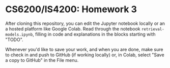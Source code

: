 # CS6200/IS4200: Homework 3

After cloning this repository, you can edit the Jupyter notebook locally or an a hosted platform like Google Colab. Read through the notebook `retrieval-models.ipynb`, filling in code and explanations in the blocks starting with "TODO".

Whenever you'd like to save your work, and when you are done, make sure to check in and push to GitHub (if working locally) or, in Colab, select "Save a copy to GitHub" in the File menu.
